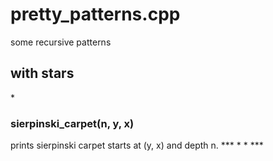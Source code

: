 # pretty_patterns.cpp
some recursive patterns

## with stars
\*

### sierpinski_carpet(n, y, x)
prints sierpinski carpet starts at (y, x) and depth n.
\*\*\*
\* \*
\*\*\*